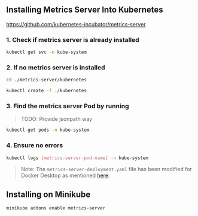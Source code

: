 ## Installing Metrics Server Into Kubernetes

https://github.com/kubernetes-incubator/metrics-server

### 1. Check if metrics server is already installed

```bash
kubectl get svc -n kube-system
```

### 2. If no metrics server is installed

```bash
cd ./metrics-server/kubernetes
```

```bash
kubectl create -f ./kubernetes
```

### 3. Find the metrics server Pod by running

> TODO: Provide jsonpath way

```bash
kubectl get pods -n kube-system
```

### 4. Ensure no errors

```bash
kubectl logs [metrics-server-pod-name] -n kube-system
```

> Note: The `metrics-server-deployment.yaml` file has been modified for Docker Desktop as mentioned [here](https://blog.codewithdan.com/enabling-metrics-server-for-kubernetes-on-docker-desktop):


## Installing on Minikube

```bash
minikube addons enable metrics-server
```
